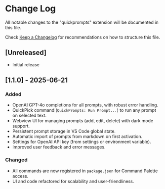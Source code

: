 # Change Log

All notable changes to the "quickprompts" extension will be documented in this file.

Check [Keep a Changelog](http://keepachangelog.com/) for recommendations on how to structure this file.

## [Unreleased]

- Initial release

## [1.1.0] - 2025-06-21
### Added
- OpenAI GPT-4o completions for all prompts, with robust error handling.
- QuickPick command (`QuickPrompts: Run Prompt...`) to run any prompt on selected text.
- Webview UI for managing prompts (add, edit, delete) with dark mode support.
- Persistent prompt storage in VS Code global state.
- Automatic import of prompts from markdown on first activation.
- Settings for OpenAI API key (from settings or environment variable).
- Improved user feedback and error messages.

### Changed
- All commands are now registered in `package.json` for Command Palette access.
- UI and code refactored for scalability and user-friendliness.